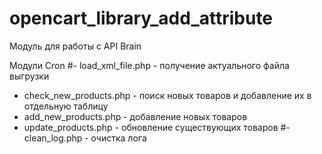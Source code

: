 # opencart_library_add_attribute
Модуль для работы  с API Brain



Модули Cron
#- load_xml_file.php - получение актуального файла выгрузки
- check_new_products.php - поиск новых товаров и добавление их в отдельную таблицу
- add_new_products.php - добавление новых товаров
- update_products.php - обновление существующих товаров
#- clean_log.php - очистка лога  